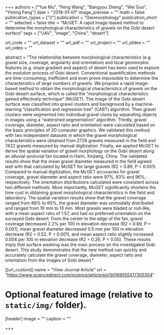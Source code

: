 +++
authors = ["Yue Mu", "Feng Wang", "Bangyou Zheng", "Wei Guo", "Yiming Feng"]
date = "2018-01-01"
image_preview = ""
math = false
publication_types = ["2"]
publication = "Geomorphology"
publication_short = ""
selected = false
title = "McGET: A rapid image-based method to determine the morphological characteristics of gravels on the Gobi desert surface"
tags = ["UAV", "image", "China", "desert"]

url_code = ""
url_dataset = ""
url_pdf = ""
url_project = ""
url_slides = ""
url_video = ""

abstract = "The relationship between morphological characteristics (e.g. gravel size, coverage, angularity and orientation) and local geomorphic features (e.g. slope gradient and aspect) of desert has been used to explore the evolution process of Gobi desert. Conventional quantification methods are time-consuming, inefficient and even prove impossible to determine the characteristics of large numbers of gravels. We propose a rapid image-based method to obtain the morphological characteristics of gravels on the Gobi desert surface, which is called the “morphological characteristics gained effectively technique” (McGET). The image of the Gobi desert surface was classified into gravel clusters and background by a machine-learning “classification and regression tree” (CART) algorithm. Then gravel clusters were segmented into individual gravel clasts by separating objects in images using a “watershed segmentation” algorithm. Thirdly, gravel coverage, diameter, aspect ratio and orientation were calculated based on the basic principles of 2D computer graphics. We validated this method with two independent datasets in which the gravel morphological characteristics were obtained from 2728 gravels measured in the field and 7422 gravels measured by manual digitization. Finally, we applied McGET to derive the spatial variation of gravel morphology on the Gobi desert along an alluvial-proluvial fan located in Hami, Xinjiang, China. The validated results show that the mean gravel diameter measured in the field agreed well with that calculated by McGET for large gravels (R2 = 0.89, P < 0.001). Compared to manual digitization, the McGET accuracies for gravel coverage, gravel diameter and aspect ratio were 97%, 83% and 96%, respectively. The orientation distributions calculated were consistent across two different methods. More importantly, McGET significantly shortens the time cost in obtaining gravel morphological characteristics in the field and laboratory. The spatial variation results show that the gravel coverage ranged from 88% to 65%, the gravel diameter was unimodally distributed and ranged from 19 mm to 13 mm. Most gravels were bladed or rod-like, with a mean aspect ratio of 1.57, and had no preferred orientation on the surveyed Gobi desert. From the center to the edge of the fan, gravel coverage decreased 2.2% per 100 m elevation decrease (R2 = 0.69, P < 0.001), mean gravel diameter decreased 0.5 mm per 100 m elevation decrease (R2 = 0.52, P < 0.001), and mean aspect ratio slightly increased 0.004 per 100 m elevation decrease (R2 = 0.26, P < 0.05). These results imply that surface washing was the main process on the investigated Gobi desert. This study demonstrates that the new method can quickly and accurately calculate the gravel coverage, diameter, aspect ratio and orientation from the images of Gobi desert."



[[url_custom]]
name = "View Journal Article"
url = "https://www.sciencedirect.com/science/article/pii/S0169555X17305354"

# Optional featured image (relative to `static/img/` folder).
[header]
image = ""
caption = ""

+++
